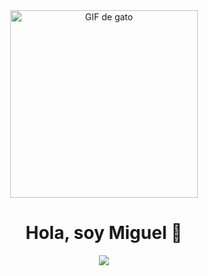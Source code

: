 


<div align="center">
  <img src="https://camo.githubusercontent.com/9f8d5762542ac36c532e38684d6fccff58b1bdd849dd068e7f4e72b0b4c454b6/68747470733a2f2f6d656469612e67697068792e636f6d2f6d656469612f3159385739756c4b6567514c4648703566342f67697068792e676966" width="300" alt="GIF de gato" />

</div>

<div align="center">

# Hola, soy Miguel 👋

</div>


<div align="center">
  <img src="https://media.giphy.com/media/xjxCjzWh14bd0La8F1/giphy.gif" />
</div>











<!--
**MiguelSEO1/MiguelSEO1** is a ✨ _special_ ✨ repository because its `README.md` (this file) appears on your GitHub profile.

Here are some ideas to get you started:

- 🔭 I’m currently working on ...
- 🌱 I’m currently learning ...
- 👯 I’m looking to collaborate on ...
- 🤔 I’m looking for help with ...
- 💬 Ask me about ...
- 📫 How to reach me: ...
- 😄 Pronouns: ...
- ⚡ Fun fact: ...
-->
